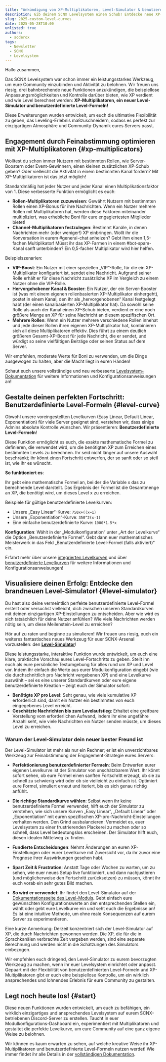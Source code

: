 ```yaml
---
title: "Ankündigung von XP-Multiplikatoren, Level-Simulator & benutzerdefinierten Formeln!"
description: Gib deinem SCNX Levelsystem einen Schub! Entdecke neue XP-Multiplikatoren, einen neuen Level-Simulator & benutzerdefinierte Level-Formeln, um das Discord-Server-Leveling vollständig anzupassen und das Nutzer-Engagement zu steigern.
slug: 2025-custom-level-curves
date: 2025-05-28T10:00
unlisted: true
authors:
  - scderox
tags:
  - Newsletter
  - SCNX
  - Levelsystem 
---
```


Hallo zusammen,

Das SCNX Levelsystem war schon immer ein leistungsstarkes Werkzeug, um eure Community einzubinden und Aktivität zu belohnen. Wir freuen uns riesig,
drei bahnbrechende neue Funktionen anzukündigen, die beispiellose Anpassungsmöglichkeiten und Kontrolle darüber bieten, wie XP verdient und
wie Level berechnet werden: **XP-Multiplikatoren, ein neuer Level-Simulator und benutzerdefinierte Level-Formeln!**

<!-- truncate -->

Diese Erweiterungen wurden entwickelt, um euch die ultimative Flexibilität zu geben, das Leveling-Erlebnis maßzuschneidern, sodass es perfekt
zur einzigartigen Atmosphäre und Community-Dynamik eures Servers passt.

## Engagement durch Feinabstimmung optimieren mit XP-Multiplikatoren {#xp-multiplicators}

Wolltest du schon immer Nutzern mit bestimmten Rollen, wie Server-Boostern oder Event-Gewinnern, einen kleinen zusätzlichen XP-Schub geben? Oder
vielleicht die Aktivität in einem bestimmten Kanal fördern? Mit XP-Multiplikatoren ist das jetzt möglich!

Standardmäßig hat jeder Nutzer und jeder Kanal einen Multiplikationsfaktor von 1. Diese verbesserte Funktion ermöglicht es euch:

* **Rollen-Multiplikatoren zuzuweisen**: Gewährt Nutzern mit bestimmten Rollen einen XP-Bonus für ihre Nachrichten. Wenn ein Nutzer mehrere Rollen
  mit Multiplikatoren hat, werden diese Faktoren miteinander multipliziert, was erhebliche Boni für eure engagiertesten Mitglieder bietet!
* **Channel-Multiplikatoren festzulegen**: Bestimmt Kanäle, in denen Nachrichten mehr (oder weniger!) XP einbringen. Wollt ihr
  die Konversation in eurem #general-chat anheizen? Gebt ihm einen 1,5-fachen Multiplikator! Müsst ihr das XP-Farmen in einem #bot-spam-Kanal sanft
  unterbinden? Ein 0,5-facher Multiplikator wird hier helfen.

Beispielszenarien:

* **VIP-Boost**: Ein Nutzer mit einer speziellen „VIP“-Rolle, für die ein XP-Multiplikator konfiguriert ist, sendet eine Nachricht. Aufgrund
  seiner Rolle erhält er für diese Nachricht zusätzliche XP im Vergleich zu einem Nutzer ohne die VIP-Rolle.
* **Hervorgehobener Kanal & Booster**: Ein Nutzer, der ein Server-Booster ist (was mit einem eigenen rollenbasierten XP-Multiplikator einhergeht),
  postet in einem Kanal, den ihr als „hervorgehobenen“ Kanal festgelegt habt (der einen kanalbasierten XP-Multiplikator hat). Da sowohl seine
  Rolle als auch der Kanal einen XP-Schub bieten, verdient er eine noch größere Menge an XP für seine Nachricht an diesem spezifischen Ort.
* **Mehrere Rollen**: Wenn ein Nutzer mehrere verschiedene Rollen innehat und jede dieser Rollen ihren eigenen XP-Multiplikator hat,
  kombinieren sich all diese Multiplikatoren effektiv. Dies führt zu einem deutlich größeren Gesamt-XP-Boost für jede Nachricht, die er sendet,
  und würdigt so seine vielfältigen Beiträge oder seinen Status auf dem Server.

Wir empfehlen, moderate Werte für Boni zu verwenden, um die Dinge ausgewogen zu halten, aber die Macht liegt in euren Händen!

Schaut euch unsere vollständige und neu
verbesserte [Levelsystem-Dokumentation](/docs/custom-bot/modules/community/levels/#multiplicators) für weitere Informationen und
Konfigurationsanweisungen an!

## Gestalte deinen perfekten Fortschritt: Benutzerdefinierte Level-Formeln {#level-curve}

Obwohl unsere voreingestellten Levelkurven (Easy Linear, Default Linear, Exponentiation) für viele Server geeignet sind, verstehen wir, dass einige
Admins absolute Kontrolle wünschen. Wir präsentieren: **Benutzerdefinierte Level-Formeln**!

Diese Funktion ermöglicht es euch, die exakte mathematische Formel zu definieren, die verwendet wird, um die benötigten XP zum Erreichen eines bestimmten
Levels zu berechnen. Ihr seid nicht länger auf unsere Auswahl beschränkt; ihr könnt einen Fortschritt entwerfen, der so sanft oder so steil ist, wie ihr
es wünscht.

**So funktioniert es**:

Ihr gebt eine mathematische Formel an, bei der die Variable x das zu berechnende Level darstellt. Das Ergebnis der
Formel ist die Gesamtmenge an XP, die benötigt wird, um dieses Level x zu erreichen.

Beispiele für gültige benutzerdefinierte Levelkurven:

* Unsere „Easy Linear“-Kurve: `750x+((x−1)`
* Unsere „Exponentiation“-Kurve: `350^2(x-1)`
* Eine einfache benutzerdefinierte Kurve: `1000*1.5*x`

**Konfiguration**:
Wählt in der „Modulkonfiguration“ unter „Art der Levelkurve“ die Option „Benutzerdefinierte Formel“. Gebt dann euer mathematisches
Meisterwerk in das Feld „Benutzerdefinierte Level-Formel (falls aktiviert)“ ein.

Erfahrt mehr über unsere [integrierten Levelkurven](/docs/custom-bot/modules/community/levels/#level-curves) und
über [benutzerdefinierte Levelkurven](/docs/custom-bot/modules/community/levels/#custom-level-curve) für weitere Informationen und
Konfigurationsanweisungen!

## Visualisiere deinen Erfolg: Entdecke den brandneuen Level-Simulator! {#level-simulator}

Du hast also deine vermeintlich perfekte benutzerdefinierte Level-Formel erstellt oder versuchst vielleicht, dich zwischen unseren
Standardkurven mit deinen einzigartigen XP-Einstellungen zu entscheiden. Aber wie wird es sich tatsächlich für deine Nutzer anfühlen? Wie viele Nachrichten
werden nötig sein, um diese Meilenstein-Level zu erreichen?

Hör auf zu raten und beginne zu simulieren! Wir freuen uns riesig, euch ein weiteres fantastisches neues Werkzeug für euer SCNX-Arsenal vorzustellen:
den **[Level-Simulator](/docs/custom-bot/modules/community/levels/#level-simulator)**!

Diese leistungsstarke, interaktive Funktion wurde entwickelt, um euch eine klare, praktische Vorschau eures Level-Fortschritts zu geben.
Stellt ihn euch als eure persönliche Testumgebung für alles rund um XP und Level vor. Indem ihr einfach die Werte aus eurer
Modulkonfiguration eingebt (wie die durchschnittlich pro Nachricht vergebenen XP) und eine Levelkurve auswählt – sei es eine unserer
Standardkurven oder eure eigene benutzerdefinierte Kreation – zeigt euch der Simulator sofort:

* **Benötigte XP pro Level**: Seht genau, wie viele kumulative XP erforderlich sind, damit ein Nutzer ein bestimmtes von euch eingegebenes Level erreicht.
* **Geschätzte Nachrichten bis zum Levelaufstieg**: Erhaltet eine greifbare Vorstellung vom erforderlichen Aufwand, indem ihr eine ungefähre Anzahl seht, wie viele
  Nachrichten ein Nutzer senden müsste, um dieses Level zu erreichen.

### Warum der Level-Simulator dein neuer bester Freund ist

Der Level-Simulator ist mehr als nur ein Rechner; er ist ein unverzichtbares Werkzeug zur Feinabstimmung der Engagement-Strategie eures Servers:

* **Perfektionierung benutzerdefinierter Formeln**: Beim Entwerfen eurer eigenen Levelkurve ist der Simulator von unschätzbarem Wert. Ihr könnt sofort sehen, ob
  eure Formel einen sanften Fortschritt erzeugt, ob sie zu schnell zu schwierig wird oder ob sie vielleicht zu einfach ist. Optimiert
  eure Formel, simuliert erneut und iteriert, bis es sich genau richtig anfühlt.
* **Die richtige Standardkurve wählen**: Selbst wenn ihr keine benutzerdefinierte Formel verwendet, hilft euch der Simulator zu verstehen, wie
  sich unsere Kurven „Easy Linear“, „Default Linear“ oder „Exponentiation“ mit euren spezifischen XP-pro-Nachricht-Einstellungen verhalten werden.
  Den Grind ausbalancieren: Vermeidet es, euer Levelsystem zu einer frustrierenden Plackerei zu machen oder so schnell, dass Level bedeutungslos erscheinen. Der
  Simulator hilft euch, diesen idealen Mittelweg zu finden.
* **Fundierte Entscheidungen**: Nehmt Änderungen an euren XP-Einstellungen oder eurer Levelkurve mit Zuversicht vor, da ihr zuvor eine Prognose
  ihrer Auswirkungen gesehen habt.
* **Spart Zeit & Frustration**: Anstatt Tage oder Wochen zu warten, um zu sehen, wie euer neues Setup live funktioniert, und dann
  nachjustieren (und möglicherweise den Fortschritt zurücksetzen) zu müssen, könnt ihr euch vorab ein sehr gutes Bild machen.

* **So wird er verwendet**:
  Ihr findet den Level-Simulator auf der [Dokumentationsseite des Level-Moduls](/docs/custom-bot/modules/community/levels/#level-simulator). Gebt einfach eure gewünschten Konfigurationswerte
  an den entsprechenden Stellen ein, wählt oder gebt eure Levelkurve ein und seht euch die Ergebnisse an! Es ist eine intuitive Methode, um ohne
  reale Konsequenzen auf eurem Server zu experimentieren.

Eine kurze Anmerkung:
Derzeit konzentriert sich der Level-Simulator auf XP, die durch Nachrichten gewonnen werden. Die XP, die für die in Sprachkanälen verbrachte Zeit vergeben werden, sind eine
separate Berechnung und werden nicht in die Schätzungen des Simulators einbezogen.

Wir empfehlen euch dringend, den Level-Simulator zu eurem bevorzugten Werkzeug zu machen, wenn ihr euer Levelsystem einrichtet oder anpasst.
Gepaart mit der Flexibilität von benutzerdefinierten Level-Formeln und XP-Multiplikatoren gibt er euch eine beispiellose Kontrolle, um ein
wirklich ansprechendes und lohnendes Erlebnis für eure Community zu gestalten.

## Legt noch heute los! {#start}

Diese neuen Funktionen wurden entwickelt, um euch zu befähigen, ein wirklich einzigartiges und ansprechendes Levelsystem auf eurem
SCNX-betriebenen Discord-Server zu erstellen. Taucht in euer Modulkonfigurations-Dashboard ein, experimentiert mit Multiplikatoren und gestaltet die
perfekte Levelkurve, um eure Community auf eine ganz eigene Weise zu belohnen.

Wir können es kaum erwarten zu sehen, auf welche kreative Weise ihr XP-Multiplikatoren und benutzerdefinierte Level-Formeln nutzen werdet! Wie immer findet ihr alle
Details in der [vollständigen Dokumentation](/docs/custom-bot/modules/community/levels/).